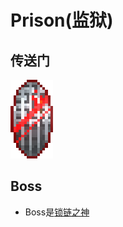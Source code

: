 # Prison(监狱)

## 传送门

![](assetes/locations/Prison_Mirror.png)

## Boss

- Boss是[锁链之神](?file=005-神社/004-锁链之神 "锁链之神")